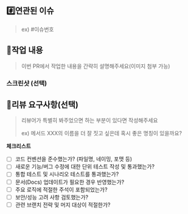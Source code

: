 ## #️⃣연관된 이슈

> ex) #이슈번호

## 📝작업 내용

> 이번 PR에서 작업한 내용을 간략히 설명해주세요(이미지 첨부 가능)

### 스크린샷 (선택)

## 💬리뷰 요구사항(선택)

> 리뷰어가 특별히 봐주었으면 하는 부분이 있다면 작성해주세요
>
> ex) 메서드 XXX의 이름을 더 잘 짓고 싶은데 혹시 좋은 명칭이 있을까요?

**체크리스트**

- [ ] 코드 컨벤션을 준수했는가? (파일명, 네이밍, 포맷 등)
- [ ] 새로운 기능/버그 수정에 대한 단위 테스트 작성 및 통과했는가?
- [ ] 통합 테스트 및 시나리오 테스트를 통과했는가?
- [ ] 문서(Docs) 업데이트가 필요한 경우 반영했는가?
- [ ] 주요 로직에 적절한 주석이 포함되었는가?
- [ ] 보안/성능 고려 사항 검토했는가?
- [ ] 관련 브랜치 전략 및 머지 대상이 적절한가?
